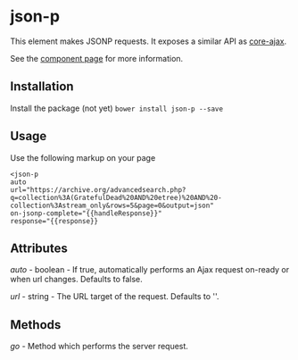 json-p
======
This element makes JSONP requests.  It exposes a similar API as [core-ajax](https://www.polymer-project.org/docs/elements/core-elements.html#core-ajax).

See the [component page](https://github.com/404) for more information.

## Installation

Install the package (not yet)
`bower install json-p --save`

## Usage

Use the following markup on your page
```
<json-p
auto
url="https://archive.org/advancedsearch.php?q=collection%3A(GratefulDead%20AND%20etree)%20AND%20-collection%3Astream_only&rows=5&page=0&output=json"
on-jsonp-complete="{{handleResponse}}"
response="{{response}}
```

## Attributes

*auto* - boolean - If true, automatically performs an Ajax request on-ready or when url changes. Defaults to false.

*url* - string - The URL target of the request. Defaults to ''.

## Methods

*go* - Method which performs the server request.

